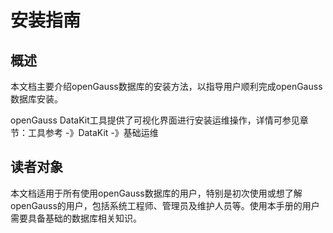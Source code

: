 # 安装指南<a name="ZH-CN_TOPIC_0242381303"></a>

## 概述

本文档主要介绍openGauss数据库的安装方法，以指导用户顺利完成openGauss数据库安装。

openGauss DataKit工具提供了可视化界面进行安装运维操作，详情可参见章节：工具参考 -》DataKit -》基础运维

## 读者对象

本文档适用于所有使用openGauss数据库的用户，特别是初次使用或想了解openGauss的用户，包括系统工程师、管理员及维护人员等。使用本手册的用户需要具备基础的数据库相关知识。